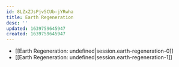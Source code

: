```yaml
---
id: 8LZxZJsPjv5CUb-jYRwha
title: Earth Regeneration
desc: ''
updated: 1639759645947
created: 1639759645947
---
```


- [[Earth Regeneration: undefined|session.earth-regeneration-0]]
- [[Earth Regeneration: undefined|session.earth-regeneration-1]]
